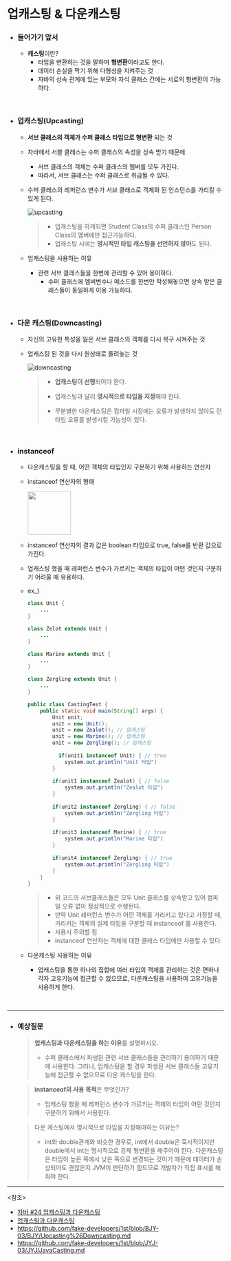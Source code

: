 # 업캐스팅 & 다운캐스팅

- ### 들어가기 앞서

  - **캐스팅**이란?
    - 타입을 변환하는 것을 말하며 **형변환**이라고도 한다.
    - 데이터 손실을 막기 위해 다형성을 지켜주는 것
    - 자바의 상속 관계에 있는 부모와 자식 클래스 간에는 서로의 형변환이 가능하다.

<br>

- ### 업캐스팅(Upcasting)

  - **서브 클래스의 객체가 수퍼 클래스 타입으로 형변환** 되는 것

  - 자바에서 서블 클래스는 수퍼 클래스의 속성을 상속 받기 때문에

    - 서브 클래스의 객체는 수퍼 클래스의 멤버를 모두 가진다.
    - 따라서, 서브 클래스는 수퍼 클래스로 취급될 수 있다.

  - 수퍼 클래스의 레퍼런스 변수가 서브 클래스로 객체화 된 인스턴스를 가리킬 수 있게 된다.

    ![upcasting](https://user-images.githubusercontent.com/61674527/104850375-1629b100-5932-11eb-9b74-91422ffb3713.jpg)

    >- 업캐스팅을 하게되면 Student Class의 수퍼 클래스인 Person Class의 멤버에만 접근가능하다.
    >- 업캐스팅 시에는 **명시적인 타입 캐스팅을 선언하지 않아**도 된다.

  - 업캐스팅을 사용하는 이유

    - 관련 서브 클래스들을 한번에 관리할 수 있어 용이하다.
      - 수퍼 클래스에 멤버변수나 메소드를 한번만 작성해놓으면 상속 받은 클래스들이 동일하게 이용 가능하다.

<br>

- ### 다운 캐스팅(Downcasting)

  - 자신의 고유한 특성을 잃은 서브 클래스의 객체를 다시 복구 시켜주는 것

  - 업캐스팅 된 것을 다시 원상태로 돌려놓는 것

    ![downcasting](https://user-images.githubusercontent.com/61674527/104850851-d617fd80-5934-11eb-8239-80a317baf3a8.jpg)

    >- **업캐스팅이 선행**되어야 한다.
    >- 업캐스팅과 달리 **명시적으로 타입을 지정**해야 한다.
    >
    >- 무분별한 다운캐스팅은 컴파일 시점에는 오류가 발생하지 않아도 런타임 오류를 발생시킬 가능성이 있다.

<br>

- ### instanceof

  - 다운캐스팅을 할 때, 어떤 객체의 타입인지 구분하기 위해 사용하는 연산자

  - instanceof 연산자의 형태

     <img src="https://user-images.githubusercontent.com/58902042/105578408-45716f80-5dc3-11eb-9732-a1b57e0864a4.PNG" height=100>

  - instanceof 연산자의 결과 값은 boolean 타입으로 true, false를 반환 값으로 가진다.

  - 업캐스팅 했을 때 레퍼런스 변수가 가르키는 객체의 타입이 어떤 것인지 구분하기 어려울 때 유용하다.

  - ex_)

    ~~~java
    class Unit {
        ...
    }
    
    class Zelot extends Unit {
        ...
    }
    
    class Marine extends Unit {
        ...
    }
    
    class Zergling extends Unit {
        ...
    }
    
    public class CastingTest {
        public static void main(String[] args) {
            Unit unit;
            unit = new Unit();
            unit = new Zealot(); // 업캐스팅
            unit = new Marine(); // 업캐스팅
            unit = new Zergling(); // 업캐스팅
            
              if(unit1 instanceof Unit) { // true
                system.out.println("Unit 타입")
            }
            
            if(unit1 instanceof Zealot) { // false
           	 	system.out.println("Zealot 타입")
            }	
            
            if(unit2 instanceof Zergling) { // false
           	 	system.out.println("Zergling 타입")
            }	
            
            if(unit3 instanceof Marine) { // true
           	 	system.out.println("Marine 타입")
            }	
            
            if(unit4 instanceof Zergling) { // true
                system.out.println("Zergling 타입")
            }
        }
    }
    ~~~

    >- 위 코드의 서브클래스들은 모두 Unit 클래스를 상속받고 있어 컴파일 오류 없이 정상적으로 수행된다.
    >- 만약 Unit 레퍼런스 변수가 어떤 객체를 가리키고 있다고 가정할 때, 가리키는 객체의 실제 타입을 구분할 때 instanceof 를 사용한다.
    >- 사용시 주의할 점
    > - instanceof 연산자는 객체에 대한 클래스 타입에만 사용할 수 있다.
    
  - 다운캐스팅 사용하는 이유
  
     - 업캐스팅을 통한 하나의 집합에 여러 타입의 객체를 관리하는 것은 편하나 각자 고유기능에 접근할 수 없으므로, 다운캐스팅을 사용하여 고유기능을 사용하게 한다.

<br>

------

- ### 예상질문

  >  **업캐스팅과 다운캐스팅을 하는 이유**를 설명하시오.
  >
  > - 수퍼 클래스에서 파생된 관련 서브 클래스들을 관리하기 용이하기 때문에 사용한다. 그러나, 업캐스팅을 할 경우 파생된 서브 클래스들 고유기능에 접근할 수 없으므로 다운 캐스팅을 한다.

  > **instanceof의 사용 목적**은 무엇인가?
  >
  > - 업캐스팅 했을 때 레퍼런스 변수가 가르키는 객체의 타입이 어떤 것인지 구분하기 위해서 사용한다.

  > 다운 캐스팅에서 명시적으로 타입을 지정해야하는 이유는?
  >
  > - int와 double관계와 비슷한 경우로, int에서 double은 묵시적이지만 double에서 int는 명시적으로 강제 형변환을 해주어야 한다. 다운캐스팅은 타입이 높은 쪽에서 낮은 쪽으로 변경되는 것이기 때문에 데이터가 손상되어도 괜찮은지 JVM이 판단하기 힘드므로 개발자가 직접 표시를 해줘야 한다.

-------

<참조>

- [자바 #24 업캐스팅과 다운캐스팅](https://sas-study.tistory.com/62)
- [업캐스팅과 다운캐스팅](https://m.blog.naver.com/PostView.nhn?blogId=goddlaek&logNo=220888538277&proxyReferer=https:%2F%2Fwww.google.com%2F)
- https://github.com/fake-developers/1st/blob/BJY-03/BJY/Upcasting%26Downcasting.md
- https://github.com/fake-developers/1st/blob/JYJ-03/JYJ/JavaCasting.md